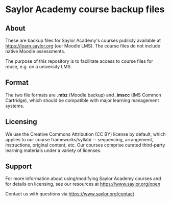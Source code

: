 # Saylor Academy course backup files

## About
These are backup files for Saylor Academy's courses publicly available at https://learn.saylor.org (our Moodle LMS). The course files do not include native Moodle assessments.

The purpose of this repository is to facilitate access to course files for reuse, e.g. on a university LMS.

## Format
The two file formats are **.mbz** (Moodle backup) and **.imscc** (IMS Common Cartridge), which should be compatible with major learning management systems.

## Licensing

We use the Creative Commons Attribution (CC BY) license by default, which applies to our course frameworks/syllabi -- sequencing, arrangement, instructions, original content, etc. Our courses comprise curated third-party learning materials under a variety of licenses.

## Support

For more information about using/modifying Saylor Academy courses and for details on licensing, see our resources at https://www.saylor.org/open

Contact us with questions via https://www.saylor.org/contact
